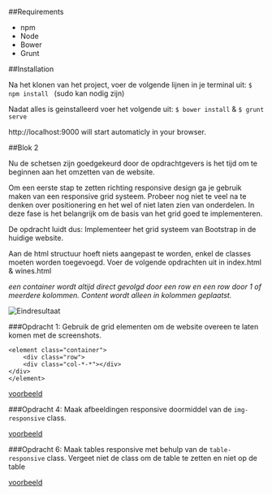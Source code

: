 ##Requirements

- npm
- Node
- Bower
- Grunt

##Installation

Na het klonen van het project, voer de volgende lijnen in je terminal uit:
```$ npm install ``` (sudo kan nodig zijn)

Nadat alles is geinstalleerd voer het volgende uit:
``` $ bower install ``` & ```$ grunt serve```

http://localhost:9000 will start automaticly in your browser.



##Blok 2

Nu de schetsen zijn goedgekeurd door de opdrachtgevers is het tijd om te beginnen aan het omzetten van de website.

Om een eerste stap te zetten richting responsive design ga je gebruik maken van een responsive grid systeem.
Probeer nog niet te veel na te denken over positionering en het wel of niet laten zien van onderdelen. In deze fase is het belangrijk om de basis van het grid goed te implementeren.

De opdracht luidt dus: Implementeer het grid systeem van Bootstrap in de huidige website.

Aan de html structuur hoeft niets aangepast te worden, enkel de classes moeten worden toegevoegd. Voer de volgende opdrachten uit in index.html & wines.html

*een container wordt altijd direct gevolgd door een row en een row door 1 of meerdere kolommen.
Content wordt alleen in kolommen geplaatst.*

![Eindresultaat](https://raw.githubusercontent.com/42BV/responsive-grid-workshop/master/files/images/screenshot-winery-desk.png)

###Opdracht 1:
Gebruik de grid elementen om de website overeen te laten komen met de screenshots.

```
<element class="container">
    <div class="row">
    <div class="col-*-*"></div>
</div>
</element>
```

[voorbeeld](http://plnkr.co/edit/5m9XEN7AbDBQZKpDP6wA?p=preview)

###Opdracht 4:
Maak afbeeldingen responsive doormiddel van de ```img-responsive``` class.

[voorbeeld](http://plnkr.co/edit/furoLAe7Y8vVfrTDJ23Q?p=preview)

###Opdracht 6: 
Maak tables responsive met behulp van de `table-responsive` class. Vergeet niet de class om de table te zetten en niet op de table

[voorbeeld](http://plnkr.co/edit/ztsWzOKSF4GI6jYukcTw?p=preview)


